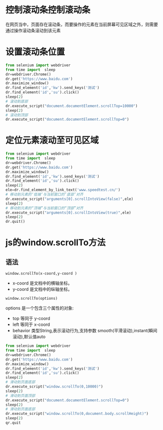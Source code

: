 # 控制滚动条控制滚动条

在网页当中，页面存在滚动条，而要操作的元素在当前屏幕可见区域之外，则需要通过操作滚动条滚动到该元素

# 设置滚动条位置

```py
from selenium import webdriver
from time import  sleep
dr=webdriver.Chrome()
dr.get('https://www.baidu.com')
dr.maximize_window()
dr.find_element('id','kw').send_keys('测试')
dr.find_element('id','su').click()
sleep(2)
# 滚动到底部
dr.execute_script("document.documentElement.scrollTop=10000")
sleep(2)
# 滚动到顶部
dr.execute_script("document.documentElement.scrollTop=0")
```

# 定位元素滚动至可见区域

```py
from selenium import webdriver
from time import  sleep
dr=webdriver.Chrome()
dr.get('https://www.baidu.com')
dr.maximize_window()
dr.find_element('id','kw').send_keys('测试')
dr.find_element('id','su').click()
sleep(2)
ele=dr.find_element_by_link_text('www.speedtest.cn/')
# 移动到元素的‘低端’与当前窗口的‘底部’对齐
dr.execute_script("arguments[0].scrollIntoView(false)",ele)
sleep(2)
# 移动到元素的“顶端”与当前窗口的“顶部”对齐
dr.execute_script("arguments[0].scrollIntoView(true)",ele)
sleep(2)
dr.quit()
```

# js的window.scrollTo方法

## 语法

`window.scrollTo(x-coord,y-coord )`

- x-coord 是文档中的横轴坐标。
- y-coord 是文档中的纵轴坐标。

`window.scrollTo(options)`

options 是一个包含三个属性的对象:
- top 等同于  y-coord
- left 等同于  x-coord
- behavior  类型String,表示滚动行为,支持参数 smooth(平滑滚动),instant(瞬间滚动),默认值auto

```py
from selenium import webdriver
from time import  sleep
dr=webdriver.Chrome()
dr.get('https://www.baidu.com')
dr.maximize_window()
dr.find_element('id','kw').send_keys('测试')
dr.find_element('id','su').click()
sleep(2)
# 滑动到页面底部
dr.execute_script("window.scrollTo(0,10000)")
sleep(2)
# 滑动到页面顶部
dr.execute_script("document.documentElement.scrollTop=0")
sleep(2)
# 滑动到页面底部
dr.execute_script("window.scrollTo(0,document.body.scrollHeight)")
sleep(2) 
qr.quit   
```

